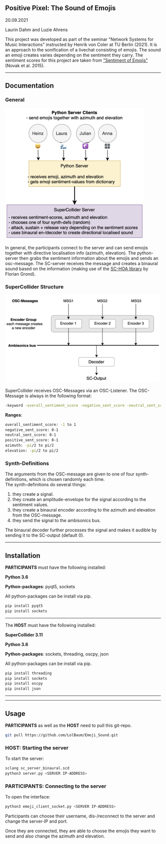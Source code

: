 ## Positive Pixel: The Sound of Emojis
20.09.2021

Laurin Dahm and Luzie Ahrens

This project was developed as part of the seminar "Network Systems for Music Interactions" instructed by Henrik von Coler at TU Berlin (2021). It is an approach to the sonification of a livechat consisting of emojis. The sound an emoji creates varies depending on the sentiment they carry. The sentiment scores for this project are taken from ["Sentiment of Emojis"](https://journals.plos.org/plosone/article?id=10.1371/journal.pone.0144296) (Novak et al. 2015).
 ________________________________________________________________________________________________

## Documentation

### General

<img src="other/program_exp.png" width="450"/>

In general, the participants connect to the server and can send emojis together with directive localisation info (azimuth, elevation). The python-server then grabs the sentiment information about the emojis and sends an osc-message. The SC-server receives the message and creates a binaural sound based on the information (making use of the [SC-HOA library](https://github.com/florian-grond/SC-HOA) by Florian Grond).

### SuperCollider Structure

<img src="other/SC_struct.png" width="500"/>

SuperCollider receives OSC-Messages via an OSC-Listener. The OSC-Message is always in the following format:

```bash
-keyword -overall_sentiment_score -negative_sent_score -neutral_sent_score -positive_sent_score -azimuth -elevation
```

**Ranges**:<br>
```bash
overall_sentiment_score: -1 to 1
negative_sent_score: 0-1
neutral_sent_score: 0-1
positive_sent_score: 0-1
azimuth: -pi/2 to pi/2
elevation: -pi/2 to pi/2
```

### Synth-Definitions
The arguments from the OSC-message are given to one of four synth-definitions, which is chosen randomly each time.<br>
The synth-definitions do several things:<br>

1. they create a signal.<br>
2. they create an amplitude-envelope for the signal according to the sentiment values.<br>
3. they create a binaural encoder according to the azimuth and elevation from the OSC-message.<br>
4. they send the signal to the ambisonics bus.

The binaural decoder further processes the signal and makes it audible by sending it to the SC-output (default 0).

________________________________________________________________________________________________

## Installation
**PARTICIPANTS** must have the following installed:

**Python 3.6**

**Python-packages**: pyqt5, sockets

All python-packages can be install via pip.

```bash
pip install pyqt5
pip install sockets
```


________________________________________________________________________________________________
The **HOST** must have the following installed:

**SuperCollider 3.11**

**Python 3.6**

**Python-packages**: sockets, threading, oscpy, json

All python-packages can be install via pip.

```bash
pip install threading
pip install sockets
pip install oscpy
pip install json
```
________________________________________________________________________________________________
________________________________________________________________________________________________

## Usage

**PARTICIPANTS** as well as the **HOST** need to pull this git-repo.

```bash
git pull https://github.com/LolBaum/Emoji_Sound.git
```

### HOST: Starting the server
To start the server:
```bash
sclang sc_server_binaural.scd 
python3 server.py <SERVER IP-ADDRESS>
```


### PARTICIPANTS: Connecting to the server
To open the interface: 
```bash
python3 emoji_client_socket.py <SERVER IP-ADDRESS>
```


Participants can choose their username, dis-/reconnect to the server and change the server-IP and port.

Once they are connected, they are able to choose the emojis they want to send and also change the azimuth and elevation.



